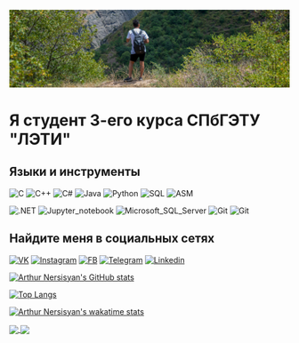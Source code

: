 ![Header](./assets/ass1.png)

# Я студент 3-его курса СПбГЭТУ "ЛЭТИ"

## Языки и инструменты

![C](https://img.shields.io/badge/-C-090909?style=for-the-badge&logo=c)
![C++](https://img.shields.io/badge/-C++-090909?style=for-the-badge&logo=c%2b%2b)
![C#](https://img.shields.io/badge/-C%23-090909?style=for-the-badge&logo=c-sharp) 
![Java](https://img.shields.io/badge/-Java-090909?style=for-the-badge&logo=java) 
![Python](https://img.shields.io/badge/-Python-090909?style=for-the-badge&logo=python)
![SQL](https://img.shields.io/badge/-sql-090909?style=for-the-badge&logo=mysql)
![ASM](https://img.shields.io/badge/-ASM-090909?style=for-the-badge&logo=Microsoft-macro-assembler)

![.NET](https://img.shields.io/badge/-Framework-090909?style=for-the-badge&logo=.net) 
![Jupyter_notebook](https://img.shields.io/badge/-Jupyter%20notebooks-090909?style=for-the-badge&logo=jupyter)
![Microsoft_SQL_Server](https://img.shields.io/badge/-Microsoft%20SQL%20Server-090909?style=for-the-badge&logo=Microsoft-SQL-server)
![Git](https://img.shields.io/badge/-Git-090909?style=for-the-badge&logo=git)
![Git](https://img.shields.io/badge/-Github-090909?style=for-the-badge&logo=github)

## Найдите меня в социальных сетях

[![VK](https://img.shields.io/badge/-VK-090909?style=for-the-badge&logo=vk)](https://vk.com/arthurnersisyan)
[![Instagram](https://img.shields.io/badge/-Instagram-090909?style=for-the-badge&logo=instagram)](https://instagram.com/arthur.nersisyan)
[![FB](https://img.shields.io/badge/-Facebook-090909?style=for-the-badge&logo=facebook)]((https://fb.com/the.arthur.nersisyans.page)) 
[![Telegram](https://img.shields.io/badge/-telegram-090909?style=for-the-badge&logo=telegram)](https://t.me/deveraux78)
[![Linkedin](https://img.shields.io/badge/-Linkedin-090909?style=for-the-badge&logo=linkedin&logoColor=007BB6)](https://www.linkedin.com/in/arthur-nersisyan-863240129/)


[![Arthur Nersisyan's GitHub stats](https://github-readme-stats.vercel.app/api?username=Annonymos3108&show_icons=true&theme=dracula)](https://github.com/anuraghazra/github-readme-stats)

[![Top Langs](https://github-readme-stats.vercel.app/api/top-langs/?username=Annonymos3108&theme=dracula)](https://github.com/anuraghazra/github-readme-stats)

[![Arthur Nersisyan's wakatime stats](https://github-readme-stats.vercel.app/api/wakatime?username=ArthurNersisyan&theme=dracula)](https://github.com/anuraghazra/github-readme-stats)


<a href="https://github.com/anuraghazra/github-readme-stats">
  <img align="center" src="https://github-readme-stats.vercel.app/api/pin/?username=anuraghazra&repo=github-readme-stats" />
</a>
<a href="https://github.com/anuraghazra/convoychat">
  <img align="center" src="https://github-readme-stats.vercel.app/api/pin/?username=anuraghazra&repo=convoychat" />
</a>
